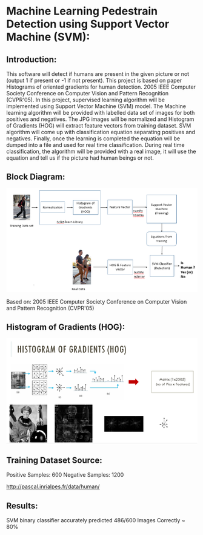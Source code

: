 # Machine Learning Pedestrain Detection using Support Vector Machine (SVM): 

## Introduction:
This software will detect if humans are present in the given picture or not (output 1 if present or -1 if not present). This project is based on paper Histograms of oriented gradients for human detection. 2005 IEEE Computer Society Conference on Computer Vision and Pattern Recognition (CVPR'05). In this project, supervised learning algorithm will be implemented using Support Vector Machine (SVM) model. The Machine learning algorithm will be provided with labelled data set of images for both positives and negatives. The JPG images will be normalized and Histogram of Gradients (HOG) will extract feature vectors from training dataset. SVM algorithm will come up with classification equation separating positives and negatives. Finally, once the learning is completed the equation will be dumped into a file and used for real time classification. During real time classification, the algorithm will be provided with a real image, it will use the equation and tell us if the picture had human beings or not.


## Block Diagram:
![alt text](https://github.com/ramiabr/ML-SVM-Pedestrain-Classification-/blob/master/Data/block_diagram.png)

Based on: 2005 IEEE Computer Society Conference on Computer Vision and Pattern Recognition (CVPR'05) 

## Histogram of Gradients (HOG):
![alt text](https://github.com/ramiabr/ML-SVM-Pedestrain-Classification-/blob/master/Data/Hog.PNG)

## Training Dataset Source:
Positive Samples:  600
Negative Samples:  1200

http://pascal.inrialpes.fr/data/human/


## Results:
SVM binary classifier accurately predicted 486/600 Images Correctly ~ 80%   

